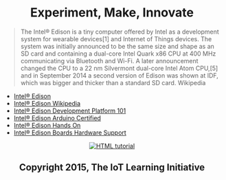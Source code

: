 <center><h1><b>Experiment, Make, Innovate</b></h1></center>

> The Intel® Edison is a tiny computer offered by Intel as a development system for wearable devices[1] and Internet of Things devices. The system was initially announced to be the same size and shape as an SD card and containing a dual-core Intel Quark x86 CPU at 400 MHz communicating via Bluetooth and Wi-Fi. A later announcement changed the CPU to a 22 nm Silvermont dual-core Intel Atom CPU,[5] and in September 2014 a second version of Edison was shown at IDF, which was bigger and thicker than a standard SD card. Wikipedia

- [Intel® Edison](http://www.intel.com/content/www/us/en/do-it-yourself/edison.html)
- [Intel® Edison Wikipedia](https://en.wikipedia.org/wiki/Intel_Edison)
- [Intel® Edison Development Platform 101](http://akizukidenshi.com/download/ds/intel/edisonPB331179_001Edison101Presentation.pdf)
- [Intel® Edison Arduino Certified](https://www.arduino.cc/en/ArduinoCertified/IntelEdison)
- [Intel® Edison Hands On](http://blog.dimitridiakopoulos.com/2014/09/10/hands-on-intel-edison/)
- [Intel® Edison Boards Hardware Support](https://www-ssl.intel.com/content/www/us/en/do-it-yourself/support/maker/edison/edison-documents-and-guides.html)

<center><a href="http://creativecommons.org/licenses/by-sa/3.0/">
  <img src="http://mirrors.creativecommons.org/presskit/logos/cc.logo.large.png" alt="HTML tutorial">
</a></center>

<center><h2>Copyright 2015, The IoT Learning Initiative</h2></center>
